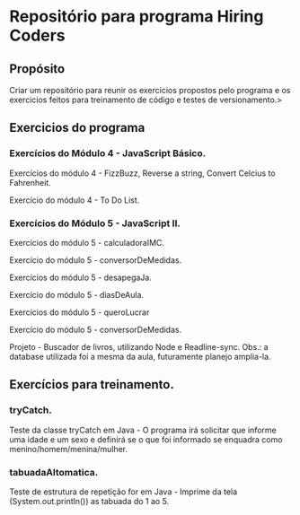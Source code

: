 <h1>Repositório para programa Hiring Coders</h1>
<h2>Propósito</h2>
    <p>Criar um repositório para reunir os exercicios propostos pelo programa e os exercicios feitos para treinamento de código e testes de versionamento.>

<h2>Exercicios do programa</h2>
<h3>Exercícios do Módulo 4 - JavaScript Básico.</h3>
<p>Exercícios do módulo 4 - FizzBuzz, Reverse a string, Convert Celcius to Fahrenheit.</p>
<p>Exercício do módulo 4 - To Do List.</p>
<h3>Exercícios do Módulo 5 - JavaScript II.</h3>
<p>Exercícios do módulo 5 - calculadoraIMC.</p>
<p>Exercício do módulo 5 - conversorDeMedidas.</p>
<p>Exercícios do módulo 5 - desapegaJa.</p>
<p>Exercício do módulo 5 - diasDeAula.</p>
<p>Exercícios do módulo 5 - queroLucrar</p>
<p>Exercício do módulo 5 - conversorDeMedidas.</p>
<p>Projeto - Buscador de livros, utilizando Node e Readline-sync. Obs.: a database utilizada foi a mesma da aula, futuramente planejo amplia-la.</p>

<h2>Exercícios para treinamento.</h2>
<h3>tryCatch.</h3>
<p>Teste da classe tryCatch em Java - O programa irá solicitar que informe uma idade e um sexo e definirá se o que foi informado se enquadra como menino/homem/menina/mulher.</p>
<h3>tabuadaAltomatica.</h3>
<p>Teste de estrutura de repetição for em Java - Imprime da tela (System.out.println()) as tabuada do 1 ao 5.</p>